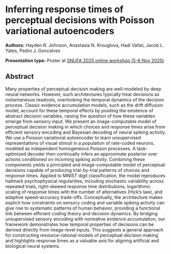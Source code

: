 # Inferring response times of perceptual decisions with Poisson variational autoencoders

**Authors:** Hayden R. Johnson, Anastasia N. Krouglova, Hadi Vafaii, Jacob L. Yates, Pedro J. Goncalves
                           


**Presentation type:** Poster at [SNUFA 2025 online workshop (5-6 Nov 2025)](https://snufa.net/2025)

## Abstract

Many properties of perceptual decision making are well-modeled by deep neural networks. However, such architectures typically treat decisions as instantaneous readouts, overlooking the temporal dynamics of the decision process. Classic evidence accumulation models, such as the drift diffusion model, account for these temporal effects by positing the existence of abstract decision variables, raising the question of how these variables emerge from sensory input. We present an image-computable model of perceptual decision making in which choices and response times arise from efficient sensory encoding and Bayesian decoding of neural spiking activity. We use a Poisson variational autoencoder to learn unsupervised representations of visual stimuli in a population of rate-coded neurons, modeled as independent homogeneous Poisson processes. A task-optimized decoder then continually infers an approximate posterior over actions conditioned on incoming spiking activity. Combining these components yields a principled and image-computable model of perceptual decisions capable of producing trial-by-trial patterns of choices and response times. Applied to MNIST digit classification, the model reproduces hallmark psychophysical regularities, including stochastic variability across repeated trials, right-skewed response time distributions, logarithmic scaling of response times with the number of alternatives (Hick’s law), and adaptive speed–accuracy trade-offs. Conceptually, the architecture makes explicit how constraints on sensory coding and variable spiking activity can give rise to systematic patterns of human behavior, providing a functional link between efficient coding theory and decision dynamics. By bridging unsupervised sensory encoding with normative evidence accumulation, our framework demonstrates how temporal properties of decisions can be derived directly from image-level inputs. This suggests a general approach for constructing resource-rational models of perceptual decision making and highlights response times as a valuable axis for aligning artificial and biological neural systems.
